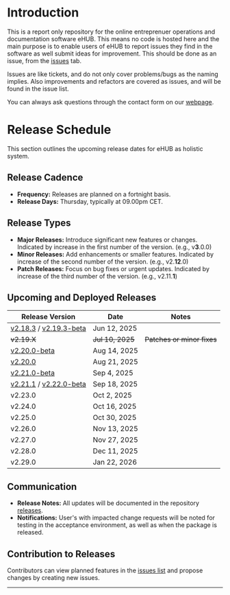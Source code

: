 # Introduction
This is a report only repository for the online entreprenuer operations and documentation software eHUB. This means no code is hosted here and the main purpose is to enable users of eHUB to report issues they find in the software as well submit ideas for improvement. This should be done as an issue, from the [issues](https://github.com/studio27se/ehub/issues/) tab.

Issues are like tickets, and do not only cover problems/bugs as the naming implies. Also improvements and refactors are covered as issues, and will be found in the issue list.

You can always ask questions through the contact form on our [webpage](https://studio27.se/contact/).

# Release Schedule

This section outlines the upcoming release dates for eHUB as holistic system.

## Release Cadence
- **Frequency:** Releases are planned on a fortnight basis.
- **Release Days:** Thursday, typically at 09.00pm CET.

## Release Types
- **Major Releases:** Introduce significant new features or changes. Indicated by increase in the first number of the version. (e.g., v**3**.0.0)
- **Minor Releases:** Add enhancements or smaller features. Indicated by increase of the second number of the version. (e.g., v2.**12**.0)
- **Patch Releases:** Focus on bug fixes or urgent updates. Indicated by increase of the third number of the version. (e.g., v2.11.**1**)

## Upcoming and Deployed Releases

| Release Version | Date         | Notes                           |
| --------------- | ------------ | ------------------------------- |
| [v2.18.3](https://github.com/studio27se/ehub/releases/tag/v2.18.3) / [v2.19.3-beta](https://github.com/studio27se/ehub/releases/tag/v2.19.3-beta)| Jun 12, 2025 ||
| <del>v2.19.X</del>         | <del>Jul 10, 2025</del> | <del>Patches or minor fixes</del>          |
| [v2.20.0-beta](https://github.com/studio27se/ehub/releases/tag/v.2.20.0-beta)         | Aug 14, 2025 |          |
| [v2.20.0](https://github.com/studio27se/ehub/releases/tag/v2.20.0)         | Aug 21, 2025 |         |
|[v2.21.0-beta](https://github.com/studio27se/ehub/releases/tag/v.21.0-beta)|Sep 4, 2025||
|[v2.21.1](https://github.com/studio27se/ehub/releases/tag/v2.21.1) / [v2.22.0-beta](https://github.com/studio27se/ehub/releases/tag/v2.22.0-beta)|Sep 18, 2025||
|v2.23.0|Oct 2, 2025||
|v2.24.0|Oct 16, 2025||
|v2.25.0|Oct 30, 2025||
|v2.26.0|Nov 13, 2025||
|v2.27.0|Nov 27, 2025||
|v2.28.0|Dec 11, 2025||
|v2.29.0|Jan 22, 2026||




## Communication
- **Release Notes:** All updates will be documented in the repository [releases](https://github.com/studio27se/ehub/releases).
- **Notifications:** User's with impacted change requests will be noted for testing in the acceptance environment, as well as when the package is released.

## Contribution to Releases
Contributors can view planned features in the [issues list](https://github.com/studio27se/ehub/issues/) and propose changes by creating new issues.

---


